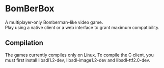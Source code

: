 # BomBerBox

A multiplayer-only Bomberman-like video game.  
Play using a native client or a web interface to grant maximum compatibility.

## Compilation

The games currently compiles only on Linux. To compile the C client, you must first install libsdl1.2-dev, libsdl-image1.2-dev and libsdl-ttf2.0-dev.

